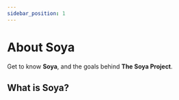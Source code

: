 ```yaml
---
sidebar_position: 1
---
```


# About Soya

Get to know **Soya**, and the goals behind **The Soya Project**.

## What is Soya?
